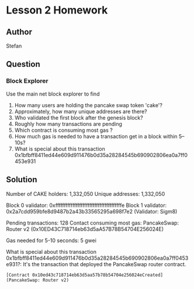 # Lesson 2 Homework

## Author

Stefan

## Question

### Block Explorer

Use the main net block explorer to find

1. How many users are holding the pancake swap token 'cake'?
2. Approximately, how many unique addresses are there?
3. Who validated the first block after the genesis block?
4. Roughly how many transactions are pending
5. Which contract is consuming most gas ?
6. How much gas is needed to have a transaction get in a block within 5–10s?
7. What is special about this transaction
   0x1bfbff8411ed44e609d911476b0d35a28284545b690902806ea0a7ff0453e931

## Solution

Number of CAKE holders: 1,332,050
Unique addresses: 1,332,050

Block 0 validator: 0xfffffffffffffffffffffffffffffffffffffffe
Block 1 validator: 0x2a7cdd959bfe8d9487b2a43b33565295a698f7e2 (Validator: Sigm8)

Pending transactions: 128
Contact consuming most gas: PancakeSwap: Router v2 (0x10ED43C718714eb63d5aA57B78B54704E256024E)

Gas needed for 5-10 seconds: 5 gwei

What is special about this transaction 0x1bfbff8411ed44e609d911476b0d35a28284545b690902806ea0a7ff0453e931?: It's the transaction that deployed the PancakeSwap router contract.

```
[Contract 0x10ed43c718714eb63d5aa57b78b54704e256024eCreated] (PancakeSwap: Router v2)
```

